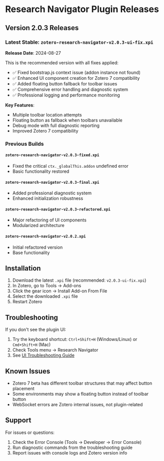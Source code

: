 # Research Navigator Plugin Releases

## Version 2.0.3 Releases

### Latest Stable: `zotero-research-navigator-v2.0.3-ui-fix.xpi`
**Release Date**: 2024-08-27

This is the recommended version with all fixes applied:
- ✅ Fixed bootstrap.js context issue (addon instance not found)
- ✅ Enhanced UI component creation for Zotero 7 compatibility
- ✅ Added floating button fallback for toolbar issues
- ✅ Comprehensive error handling and diagnostic system
- ✅ Professional logging and performance monitoring

**Key Features**:
- Multiple toolbar location attempts
- Floating button as fallback when toolbars unavailable
- Debug mode with full diagnostic reporting
- Improved Zotero 7 compatibility

### Previous Builds

#### `zotero-research-navigator-v2.0.3-fixed.xpi`
- Fixed the critical `ctx._globalThis.addon` undefined error
- Basic functionality restored

#### `zotero-research-navigator-v2.0.3-final.xpi`
- Added professional diagnostic system
- Enhanced initialization robustness

#### `zotero-research-navigator-v2.0.3-refactored.xpi`
- Major refactoring of UI components
- Modularized architecture

#### `zotero-research-navigator-v2.0.2.xpi`
- Initial refactored version
- Base functionality

## Installation

1. Download the latest `.xpi` file (recommended: `v2.0.3-ui-fix.xpi`)
2. In Zotero, go to Tools → Add-ons
3. Click the gear icon → Install Add-on From File
4. Select the downloaded `.xpi` file
5. Restart Zotero

## Troubleshooting

If you don't see the plugin UI:
1. Try the keyboard shortcut: `Ctrl+Shift+H` (Windows/Linux) or `Cmd+Shift+H` (Mac)
2. Check Tools menu → Research Navigator
3. See [UI Troubleshooting Guide](../docs/UI_TROUBLESHOOTING_GUIDE.md)

## Known Issues

- Zotero 7 beta has different toolbar structures that may affect button placement
- Some environments may show a floating button instead of toolbar button
- WebSocket errors are Zotero internal issues, not plugin-related

## Support

For issues or questions:
1. Check the Error Console (Tools → Developer → Error Console)
2. Run diagnostic commands from the troubleshooting guide
3. Report issues with console logs and Zotero version info